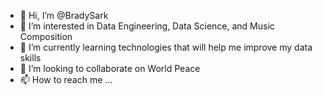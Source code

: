 - 👋 Hi, I’m @BradySark
- 👀 I’m interested in Data Engineering, Data Science, and Music Composition
- 🌱 I’m currently learning technologies that will help me improve my data skills
- 💞️ I’m looking to collaborate on World Peace
- 📫 How to reach me ...
